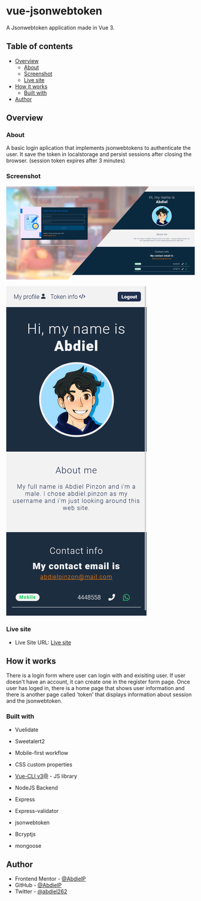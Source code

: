 # vue-jsonwebtoken

A Jsonwebtoken application made in Vue 3. 

## Table of contents

- [Overview](#overview)
  - [About](#About)
  - [Screenshot](#screenshot)
  - [Live site](#Live-site)
- [How it works](#How-it-works)
  - [Built with](#built-with)
- [Author](#author)

## Overview

### About

A basic login aplication that implements jsonwebtokens to authenticate the user. It save the token in localstorage and persist sessions after closing the browser. (session token expires after 3 minutes)

### Screenshot

![](./public/screenshots/desktop.png)

![](./public/screenshots/mobile.png)

### Live site

- Live Site URL: [Live site](https://abdielp.github.io/vue-jsonwebtoken)

## How it works

There is a login form where user can login with and exisiting user. If user doesn't have an account, it can create one in the register form page.
Once user has loged in, there is a home page that shows user information and there is another page called 'token' that displays information about session and the jsonwebtoken.

### Built with

- Vuelidate
- Sweetalert2
- Mobile-first workflow
- CSS custom properties
- [Vue-CLI v3@](https://vuejs.org/) - JS library

- NodeJS Backend
- Express
- Express-validator
- jsonwebtoken
- Bcryptjs
- mongoose

## Author

- Frontend Mentor - [@AbdielP](https://www.frontendmentor.io/profile/AbdielP)
- GitHub - [@AbdielP](https://github.com/AbdielP)
- Twitter - [@abdiel262](https://twitter.com/Abdiel262)
